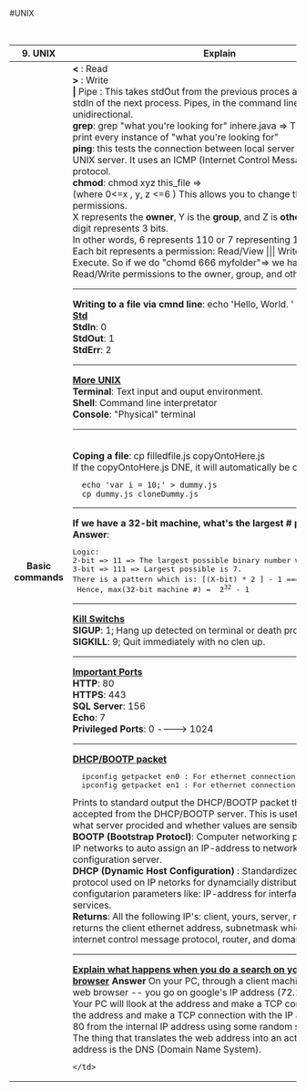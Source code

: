#UNIX

<br/>
<table><thread><tr>
    <th>9. UNIX </th>
    <th> Explain</th>
  </tr></thread><tbody>

<tr>
    <th> Basic commands </th>
    <td>
        <b>< </b>: Read
        <br/>
        <b>> </b>: Write
        <br/>
        <b>|</b> Pipe : This takes stdOut from the previous proces and uses it in stdIn of the next process. Pipes, in the command line at least, are unidirectional.
        <br/>
        <b>grep</b>: grep "what you're looking for" inhere.java => This will then print every instance of "what you're looking for"
        <br/>
        <b>ping</b>: this tests the connection between local server IPC and remote UNIX server. It uses an ICMP (Internet Control Message Protocol) protocol.
        <br/>
        <b>chmod</b>: chmod xyz this_file => <br/>
        (where 0<=x , y, z <=6 ) This allows you to change the access file permissions. <br/>
        X represents the <b>owner</b>, Y is the <b>group</b>, and Z is <b>other</b> where each digit represents 3 bits. <br/>
        In other words, 6 represents 110 or 7 representing 111. <br/>
        Each bit represents a permission: Read/View ||| Write/Edit ||| Execute. So if we do "chomd 666 myfolder"=> we have given Read/Write permissions to the owner, group, and other.
            <br/>
            <hr/>
            <b>Writing to a file via cmnd line</b>: echo 'Hello, World. ' > foo.txt
            <br/>
            <b><u>Std</u></b>
            <br/><b>StdIn</b>: 0
            <br/><b>StdOut</b>: 1
            <br/><b>StdErr</b>: 2
            <hr/>
            <b><u>More UNIX</u></b>
            <br/><b>Terminal</b>: Text input and ouput environment.
            <br/><b>Shell</b>: Command line interpretator
            <br/><b>Console</b>: "Physical" terminal
            <hr/>
            <br/><b>Coping a file</b>: cp filledfile.js copyOntoHere.js
            <br/> If the copyOntoHere.js DNE, it will automatically be created for you.
            <br/>
            <pre><code>  echo 'var i = 10;' > dummy.js
  cp dummy.js cloneDummy.js</code></pre>
  <hr/>
  <b>If we have a 32-bit machine, what's the largest # possible?</b>
  <br/>
  <b>Answer</b>:
  <pre>
Logic:
2-bit => 11 => The largest possible binary number we can get is 3.
3-bit => 111 => Largest possible is 7.
There is a pattern which is: [(X-bit) * 2 ] - 1 === 2<sup>x</sup> - 1
 Hence, max(32-bit machine #) =  2<sup>32</sup> - 1</pre>
 <hr/>
 <b><u>Kill Switchs</u></b>
 <br/><b>SIGUP</b>: 1; Hang up detected on terminal or death process.
 <br/><b>SIGKILL</b>: 9; Quit immediately with no clen up.
<hr/>
<b><u>Important Ports</u></b>
<br/><b>HTTP</b>: 80
<br/><b>HTTPS</b>: 443
<br/><b>SQL Server</b>:  156
<br/><b>Echo</b>: 7
<br/><b>Privileged Ports</b>: 0 ----> 1024
<hr/>
<b><u>DHCP/BOOTP packet</u></b>
<br/>
<pre>
  ipconfig getpacket en0 : For ethernet connection
  ipconfig getpacket en1 : For ethernet connection
</pre>
Prints to standard output the DHCP/BOOTP packet that the client accepted from the DHCP/BOOTP server. This is useful for checking what server procided and whether values are sensible.
<br/><b>BOOTP (Bootstrap Protocl)</b>:
Computer networking protocol used in IP networks to auto assign an IP-address to network devices from a configuration server.
<br/><b>DHCP (Dynamic Host Configuration) </b>:
Standardized network protocol used on IP netorks for dynamcially distributing network configutarion parameters like: IP-address for interfaces and services.
<br/><b>Returns</b>:
All the following IP's: client, yours, server, realy. Also, it returns the client ethernet address, subnetmask which is the internet control message protocol, router, and domain name server.
<hr/>
<b><u>Explain what happens when you do a search on your web-browser</u></b>
<b>Answer</b>
On your PC, through a client machine -- aka your web browser -- you go on google's IP address (72.14.204.147). Your PC will llook at the address and make a TCP connection with the address and make a TCP connection with the IP address at port 80 from the internal IP address using some random source point. The thing that translates the web address into an actual IP number address is the DNS (Domain Name System).

    </td>
</tr>
